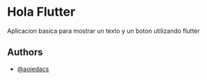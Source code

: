 # Hola Flutter

Aplicacion basica para mostrar un texto y un boton utilizando flutter


## Authors

- [@aojedacs](https://www.github.com/aojedacs)

